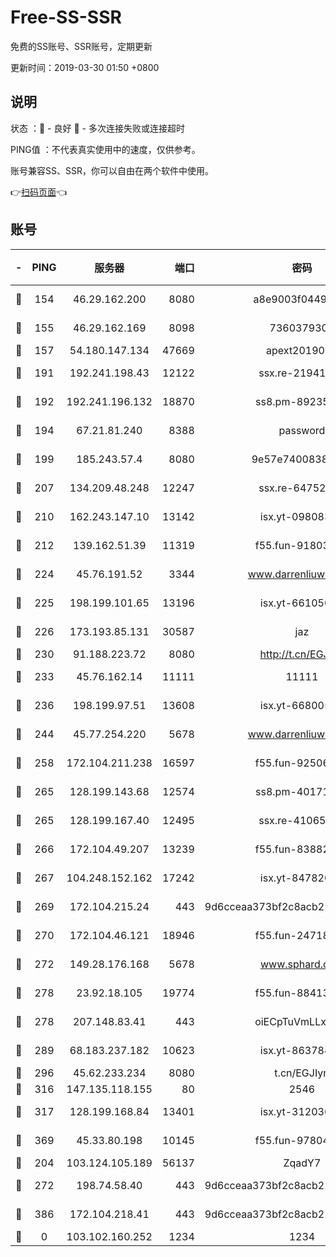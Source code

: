 # Free-SS-SSR

免费的SS账号、SSR账号，定期更新

更新时间：2019-03-30 01:50 +0800

## 说明

状态     ：🙂 - 良好 🙁 - 多次连接失败或连接超时

PING值   ：不代表真实使用中的速度，仅供参考。

账号兼容SS、SSR，你可以自由在两个软件中使用。

👉[扫码页面](https://liesauer.github.io/Free-SS-SSR/)👈

## 账号

|-|PING|服务器|端口|密码|加密方式|区域|
|:----:|:----:|:-----:|-----:|:----:|:----:|:----:|
|🙂|154|46.29.162.200|8080|a8e9003f0449cea5|chacha20-ietf|RU|
|🙂|155|46.29.162.169|8098|7360379305|aes-256-cfb||
|🙂|157|54.180.147.134|47669|apext2019001|chacha20|KR|
|🙂|191|192.241.198.43|12122|ssx.re-21941720|aes-256-cfb|US|
|🙂|192|192.241.196.132|18870|ss8.pm-89235292|aes-256-cfb|US|
|🙂|194|67.21.81.240|8388|password|aes-256-cfb|US|
|🙂|199|185.243.57.4|8080|9e57e7400838a01e|chacha20-ietf|US|
|🙂|207|134.209.48.248|12247|ssx.re-64752924|aes-256-cfb|US|
|🙂|210|162.243.147.10|13142|isx.yt-09808373|aes-256-cfb|US|
|🙂|212|139.162.51.39|11319|f55.fun-91803010|aes-256-cfb|SG|
|🙂|224|45.76.191.52|3344|www.darrenliuwei.com|aes-256-cfb|JP|
|🙂|225|198.199.101.65|13196|isx.yt-66105036|aes-256-cfb|US|
|🙂|226|173.193.85.131|30587|jaz|aes-256-cfb|US|
|🙂|230|91.188.223.72|8080|http://t.cn/EGJIyrl|rc4-md5|RU|
|🙂|233|45.76.162.14|11111|11111|aes-256-cfb|SG|
|🙂|236|198.199.97.51|13608|isx.yt-66800500|aes-256-cfb|US|
|🙂|244|45.77.254.220|5678|www.darrenliuwei.com|aes-256-cfb|SG|
|🙂|258|172.104.211.238|16597|f55.fun-92506432|aes-256-cfb|US|
|🙂|265|128.199.143.68|12574|ss8.pm-40171422|aes-256-cfb|SG|
|🙂|265|128.199.167.40|12495|ssx.re-41065683|aes-256-cfb|SG|
|🙂|266|172.104.49.207|13239|f55.fun-83882442|aes-256-cfb|SG|
|🙂|267|104.248.152.162|17242|isx.yt-84782037|aes-256-cfb|SG|
|🙂|269|172.104.215.24|443|9d6cceaa373bf2c8acb22e60b6a58be6|aes-256-cfb|US|
|🙂|270|172.104.46.121|18946|f55.fun-24718503|aes-256-cfb|SG|
|🙂|272|149.28.176.168|5678|www.sphard.com|aes-256-cfb|AU|
|🙂|278|23.92.18.105|19774|f55.fun-88413753|aes-256-cfb|US|
|🙂|278|207.148.83.41|443|oiECpTuVmLLxk4Ts|aes-256-cfb|AU|
|🙂|289|68.183.237.182|10623|isx.yt-86378455|aes-256-cfb|SG|
|🙂|296|45.62.233.234|8080|t.cn/EGJIyrl|rc4-md5|CA|
|🙂|316|147.135.118.155|80|2546|chacha20|US|
|🙂|317|128.199.168.84|13401|isx.yt-31203634|aes-256-cfb|SG|
|🙂|369|45.33.80.198|10145|f55.fun-97804502|aes-256-cfb|US|
|🙂|204|103.124.105.189|56137|ZqadY7|chacha20|US|
|🙂|272|198.74.58.40|443|9d6cceaa373bf2c8acb22e60b6a58be6|aes-256-cfb|US|
|🙂|386|172.104.218.41|443|9d6cceaa373bf2c8acb22e60b6a58be6|aes-256-cfb|US|
|🙁|0|103.102.160.252|1234|1234|rc4-md5|JP|
